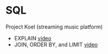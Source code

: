 # SQL
Project Koel (streaming music platform)
  * EXPLAIN [video](https://github.com/user-attachments/assets/45fac86c-18e7-4a99-b418-876646b88e18)
  * JOIN, ORDER BY, and LIMIT [video](https://github.com/user-attachments/assets/73e5f277-08b7-4c25-8e09-e28b63380e91)

